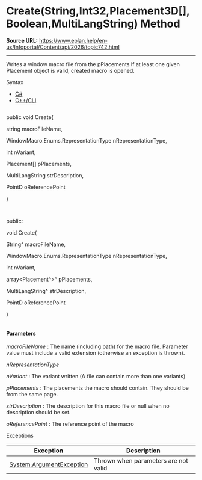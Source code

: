 # Create(String,Int32,Placement3D[],Boolean,MultiLangString) Method

**Source URL:** https://www.eplan.help/en-us/Infoportal/Content/api/2026/topic742.html

---

Writes a window macro file from the pPlacements If at least one given Placement object is valid, created macro is opened.

Syntax

- [C#](#i-syntax-CS)
- [C++/CLI](#i-syntax-CPP2005)

```
```
public void Create( 

   string macroFileName,

   WindowMacro.Enums.RepresentationType nRepresentationType,

   int nVariant,

   Placement[] pPlacements,

   MultiLangString strDescription,

   PointD oReferencePoint

)
```
```

```
```
public:

void Create( 

   String^ macroFileName,

   WindowMacro.Enums.RepresentationType nRepresentationType,

   int nVariant,

   array<Placement^>^ pPlacements,

   MultiLangString^ strDescription,

   PointD oReferencePoint

)
```
```

#### Parameters

*macroFileName*
:   The name (including path) for the macro file. Parameter value must include a valid extension (otherwise an exception is thrown).

*nRepresentationType*


*nVariant*
:   The variant written (A file can contain more than one variants)

*pPlacements*
:   The placements the macro should contain. They should be from the same page.

*strDescription*
:   The description for this macro file or null when no description should be set.

*oReferencePoint*
:   The reference point of the macro

Exceptions

| Exception | Description |
| --- | --- |
| [System.ArgumentException](#) | Thrown when parameters are not valid |
